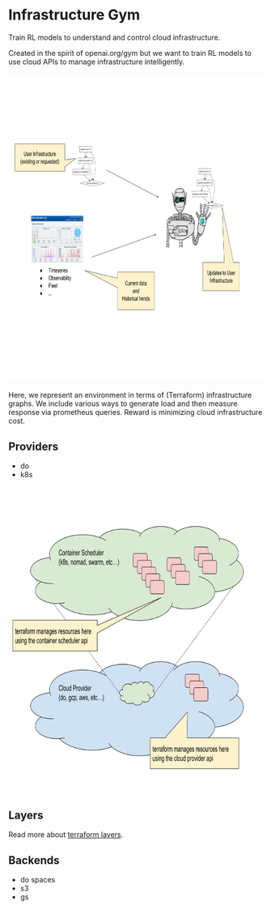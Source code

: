 
# Infrastructure Gym

Train RL models to understand and control cloud infrastructure.

Created in the spirit of openai.org/gym but we want to train RL models to use
cloud APIs to manage infrastructure intelligently.

<h4 align="center"><img src="RL4infra.svg" alt="An Infrastructure Gym" height="600"></h4>

Here, we represent an environment in terms of (Terraform) infrastructure
graphs.  We include various ways to generate load and then measure response via
prometheus queries.  Reward is minimizing cloud infrastructure cost.


## Providers

- do
- k8s

<h4 align="center"><img src="infra-gym-inception.svg" alt="Infrastructure Gym Providers" height="600"></h4>

## Layers

Read more about [terraform layers](terraform_layers.md).


## Backends

- do spaces
- s3
- gs
